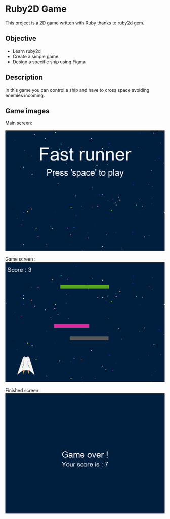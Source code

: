 # Ruby2D Game

This project is a 2D game written with Ruby thanks to ruby2d gem.

## Objective

* Learn ruby2d
* Create a simple game
* Design a specific ship using Figma

## Description

In this game you can control a ship and have to cross space avoiding enemies incoming.

## Game images

Main screen:

![Main screen](./docs/images/start_screen.png)

Game screen :
![Game screen](./docs/images/game_screen.png)

Finished screen :
![Game over screen](./docs/images/game_over_screen.png)
